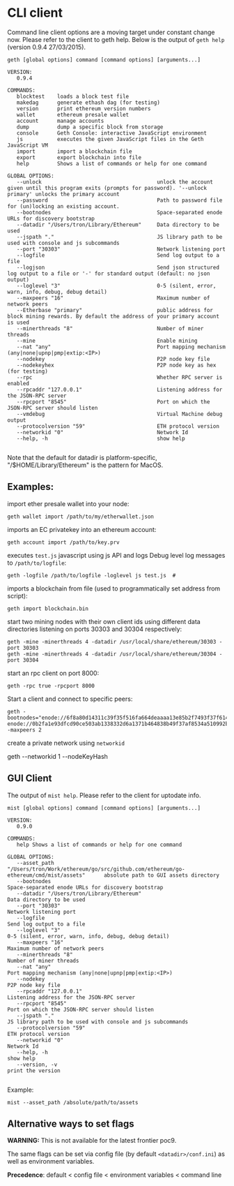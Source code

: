 # CLI client

Command line client options are a moving target under constant change now. Please refer to the client to geth help. Below is the output of `geth help` (version 0.9.4 27/03/2015). 

```
geth [global options] command [command options] [arguments...]

VERSION:
   0.9.4

COMMANDS:
   blocktest    loads a block test file
   makedag      generate ethash dag (for testing)
   version      print ethereum version numbers
   wallet       ethereum presale wallet
   account      manage accounts
   dump         dump a specific block from storage
   console      Geth Console: interactive JavaScript environment
   js           executes the given JavaScript files in the Geth JavaScript VM
   import       import a blockchain file
   export       export blockchain into file
   help         Shows a list of commands or help for one command

GLOBAL OPTIONS:
   --unlock                                     unlock the account given until this program exits (prompts for password). '--unlock primary' unlocks the primary account
   --password                                   Path to password file for (un)locking an existing account.
   --bootnodes                                  Space-separated enode URLs for discovery bootstrap
   --datadir "/Users/tron/Library/Ethereum"     Data directory to be used
   --jspath "."                                 JS library path to be used with console and js subcommands
   --port "30303"                               Network listening port
   --logfile                                    Send log output to a file
   --logjson                                    Send json structured log output to a file or '-' for standard output (default: no json output)
   --loglevel "3"                               0-5 (silent, error, warn, info, debug, debug detail)
   --maxpeers "16"                              Maximum number of network peers
   --Etherbase "primary"                        public address for block mining rewards. By default the address of your primary account is used
   --minerthreads "8"                           Number of miner threads
   --mine                                       Enable mining
   --nat "any"                                  Port mapping mechanism (any|none|upnp|pmp|extip:<IP>)
   --nodekey                                    P2P node key file
   --nodekeyhex                                 P2P node key as hex (for testing)
   --rpc                                        Whether RPC server is enabled
   --rpcaddr "127.0.0.1"                        Listening address for the JSON-RPC server
   --rpcport "8545"                             Port on which the JSON-RPC server should listen
   --vmdebug                                    Virtual Machine debug output
   --protocolversion "59"                       ETH protocol version
   --networkid "0"                              Network Id
   --help, -h                                   show help


```

Note that the default for datadir is platform-specific, "/$HOME/Library/Ethereum" is the pattern for MacOS. 

## Examples: 

import ether presale wallet into your node:

    geth wallet import /path/to/my/etherwallet.json

imports an EC privatekey into an ethereum account:

    geth account import /path/to/key.prv

executes `test.js` javascript using js API and logs Debug level log messages to `/path/to/logfile`:

    geth -logfile /path/to/logfile -loglevel js test.js  # 
   
imports a blockchain from file (used to programmatically set address from script):

    geth import blockchain.bin

start two mining nodes with their own client ids using different data directories listening on ports 30303 and 30304 respectively:

    geth -mine -minerthreads 4 -datadir /usr/local/share/ethereum/30303 -port 30303
    geth -mine -minerthreads 4 -datadir /usr/local/share/ethereum/30304 -port 30304
    
start an rpc client on port 8000:

    geth -rpc true -rpcport 8000

Start a client and connect to specific peers:

    geth -bootnodes="enode://6f8a80d14311c39f35f516fa664deaaaa13e85b2f7493f37f6144d86991ec012937307647bd3b9a82abe2974e1407241d54947bbb39763a4cac9f77166ad92a0@54.169.166.226:30303 enode://0b2fa1e93dfcd90ce503ab1338332d6a1371b464838b49f37af8534a510992bd4d96b24134ba262ad9298ab4aa6f132132f84c3b6d10ebaead5f9a236be286f10@54.169.166.218:30305" -maxpeers 2

create a private network using `networkid`

   geth --networkid 1 --nodeKeyHash 

## GUI Client 

The output of `mist help`. Please refer to the client for uptodate info. 

```
mist [global options] command [command options] [arguments...]

VERSION:
   0.9.0

COMMANDS:
   help Shows a list of commands or help for one command

GLOBAL OPTIONS:
   --asset_path "/Users/tron/Work/ethereum/go/src/github.com/ethereum/go-ethereum/cmd/mist/assets"      absolute path to GUI assets directory
   --bootnodes                                                                                          Space-separated enode URLs for discovery bootstrap
   --datadir "/Users/tron/Library/Ethereum"                                                             Data directory to be used
   --port "30303"                                                                                       Network listening port
   --logfile                                                                                            Send log output to a file
   --loglevel "3"                                                                                       0-5 (silent, error, warn, info, debug, debug detail)
   --maxpeers "16"                                                                                      Maximum number of network peers
   --minerthreads "8"                                                                                   Number of miner threads
   --nat "any"                                                                                          Port mapping mechanism (any|none|upnp|pmp|extip:<IP>)
   --nodekey                                                                                            P2P node key file
   --rpcaddr "127.0.0.1"                                                                                Listening address for the JSON-RPC server
   --rpcport "8545"                                                                                     Port on which the JSON-RPC server should listen
   --jspath "."                                                                                         JS library path to be used with console and js subcommands
   --protocolversion "59"                                                                               ETH protocol version
   --networkid "0"                                                                                      Network Id
   --help, -h                                                                                           show help
   --version, -v                                                                                        print the version


```

Example: 

    mist --asset_path /absolute/path/to/assets

## Alternative ways to set flags

**WARNING:** This is not available for the latest frontier poc9.

The same flags can be set via config file (by default `<datadir>/conf.ini`) as well as environment variables. 

**Precedence**: default < config file < environment variables < command line


